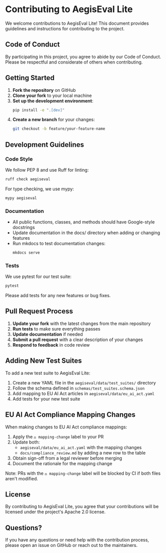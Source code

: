 # Contributing to AegisEval Lite

We welcome contributions to AegisEval Lite! This document provides guidelines and instructions for contributing to the project.

## Code of Conduct

By participating in this project, you agree to abide by our Code of Conduct. Please be respectful and considerate of others when contributing.

## Getting Started

1. **Fork the repository** on GitHub
2. **Clone your fork** to your local machine
3. **Set up the development environment**:
   ```bash
   pip install -e ".[dev]"
   ```
4. **Create a new branch** for your changes:
   ```bash
   git checkout -b feature/your-feature-name
   ```

## Development Guidelines

### Code Style

We follow PEP 8 and use Ruff for linting:

```bash
ruff check aegiseval
```

For type checking, we use mypy:

```bash
mypy aegiseval
```

### Documentation

- All public functions, classes, and methods should have Google-style docstrings
- Update documentation in the docs/ directory when adding or changing features
- Run mkdocs to test documentation changes:
  ```bash
  mkdocs serve
  ```

### Tests

We use pytest for our test suite:

```bash
pytest
```

Please add tests for any new features or bug fixes.

## Pull Request Process

1. **Update your fork** with the latest changes from the main repository
2. **Run tests** to make sure everything passes
3. **Update documentation** if needed
4. **Submit a pull request** with a clear description of your changes
5. **Respond to feedback** in code review

## Adding New Test Suites

To add a new test suite to AegisEval Lite:

1. Create a new YAML file in the `aegiseval/data/test_suites/` directory
2. Follow the schema defined in `schemas/test_suites.schema.json`
3. Add mapping to EU AI Act articles in `aegiseval/data/eu_ai_act.yaml`
4. Add tests for your new test suite

## EU AI Act Compliance Mapping Changes

When making changes to EU AI Act compliance mappings:

1. Apply the `⚖️ mapping-change` label to your PR
2. Update both:
   - `aegiseval/data/eu_ai_act.yaml` with the mapping changes
   - `docs/compliance_review.md` by adding a new row to the table
3. Obtain sign-off from a legal reviewer before merging
4. Document the rationale for the mapping change

Note: PRs with the `⚖️ mapping-change` label will be blocked by CI if both files aren't modified.

## License

By contributing to AegisEval Lite, you agree that your contributions will be licensed under the project's Apache 2.0 license.

## Questions?

If you have any questions or need help with the contribution process, please open an issue on GitHub or reach out to the maintainers. 